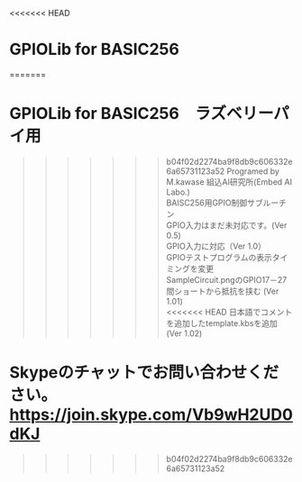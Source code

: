 <<<<<<< HEAD
# GPIOLib for BASIC256
=======
# GPIOLib for BASIC256　ラズベリーパイ用
>>>>>>> b04f02d2274ba9f8db9c606332e6a65731123a52
Programed by M.kawase 組込AI研究所(Embed AI Labo.)  
BAISC256用GPIO制御サブルーチン  
GPIO入力はまだ未対応です。(Ver 0.5)  
GPIO入力に対応（Ver 1.0）  
GPIOテストプログラムの表示タイミングを変更  
SampleCircuit.pngのGPIO17－27間ショートから抵抗を挟む (Ver 1.01)  
<<<<<<< HEAD
日本語でコメントを追加したtemplate.kbsを追加 (Ver 1.02)
  
Skypeのチャットでお問い合わせください。  
https://join.skype.com/Vb9wH2UD0dKJ  
=======

>>>>>>> b04f02d2274ba9f8db9c606332e6a65731123a52

